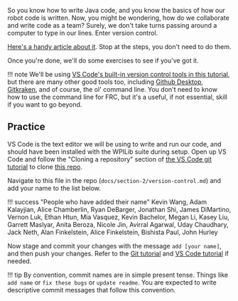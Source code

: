 So you know how to write Java code, and you know the basics of how our robot code is written. Now, you might be wondering, how do we collaborate and write code as a team? Surely, we don't take turns passing around a computer to type in our lines. Enter version control. 

[Here's a handy article about it](https://www.freecodecamp.org/news/learn-the-basics-of-git-in-under-10-minutes-da548267cc91/). Stop at the steps, you don't need to do them.

Once you're done, we'll do some exercises to see if you've got it.

!!! note
    We'll be using [VS Code's built-in version control tools in this tutorial](https://code.visualstudio.com/docs/editor/versioncontrol), but there are many other good tools too, including [Github Desktop](https://desktop.github.com/), [Gitkraken](https://www.gitkraken.com/git-client), and of course, the ol' command line. You don't need to know how to use the command line for FRC, but it's a useful, if not essential, skill if you want to go beyond.

## Practice
VS Code is the text editor we will be using to write and run our code, and should have been installed with the WPILib suite during setup. Open up VS Code and follow the "Cloning a repository" section of [the VS Code git tutorial](https://code.visualstudio.com/docs/editor/versioncontrol#_cloning-a-repository) to clone [this repo](https://github.com/DeepBlueRobotics/training/).

Navigate to this file in the repo (`docs/section-2/version-control.md`) and add your name to the list below.

!!! success "People who have added their name"
    Kevin Wang,
    Adam Kalayjian,
    Alice Chamberlin,
    Ryan DeBarger,
    Jonathan Shi,
    James DiMartino,
    Vernon Luk,
    Ethan Htun,
    Mia Vasquez,
    Kevin Bachelor,
    Megan Li,
    Kasey Liu,
    Garrett Maslyar,
    Anita Beroza,
    Nicole Jin,
    Avirral Agarwal,
    Uday Chaudhary,
    Jack Neth,
    Alan Finkelstein,
    Alice Finkelstein,
    Bishista Paul,
    John Hurley

Now stage and commit your changes with the message `add [your name]`, and then push your changes. Refer to the [Git tutorial](https://guides.github.com/introduction/git-handbook/) and [VS Code tutorial](https://code.visualstudio.com/docs/editor/versioncontrol) if needed.

!!! tip
    By convention, commit names are in simple present tense. Things like `add name` or `fix these bugs` or `update readme`. You are expected to write descriptive commit messages that follow this convention.

